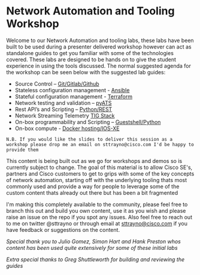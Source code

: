 # Network Automation and Tooling Workshop

Welcome to our Network Automation and tooling labs, these labs have been built to be used during a presenter delivered workshop however can act as standalone guides to get you familiar with some of the technologies covered. These labs are designed to be hands on to give the student experience in using the tools discussed. The normal suggested agenda for the workshop can be seen below with the suggested lab guides:

- Source Control – [Git/Gitlab/Github](https://github.com/GShuttleworth/Introduction-to-Source-Control)
- Stateless configuration management - [Ansible](https://github.com/sttrayno/Ansible-Lab-Guide)
- Stateful configuration management - [Terraform](https://github.com/sttrayno/Terraform-Lab-Guide)
- Network testing and validation – [pyATS](https://github.com/sttrayno/pyATS-Lab-Guide)
- Rest API’s and Scripting – [Python/REST](https://github.com/GShuttleworth/REST-API-Lab-Guide)
- Network Streaming Telemetry [TIG Stack](https://github.com/sttrayno/Network-Telemetry-Lab-Guide)
- On-box programmability and Scripting – [Guestshell/Python](https://github.com/sttrayno/Guestshell-Lab-Guide)
- On-box compute - [Docker hosting/IOS-XE](https://github.com/sttrayno/9300-Docker-Lab-Guide)


`N.B. If you would like the slides to deliver this session as a workshop please drop me an email on sttrayno@cisco.com I'd be happy to provide them`

This content is being built out as we go for workshops and demos so is currently subject to change. The goal of this material is to allow Cisco SE's, partners and Cisco customers to get to grips with some of the key concepts of network automation, starting off with the underlying tooling thats most commonly used and provide a way for people to leverage some of the custom content thats already out there but has been a bit fragmented

I'm making this completely available to the community, please feel free to branch this out and build you own content, use it as you wish and please raise an issue on the repo if you spot any issues. Also feel free to reach out to me on twitter @sttrayno or through email at sttrayno@cisco.com if you have feedback or suggestions on the content.

*Special thank you to Julio Gomez, Simon Hart and Hank Preston whos content has been used quite extensively for some of these initial labs*

*Extra special thanks to Greg Shuttleworth for building and reviewing the guides*
